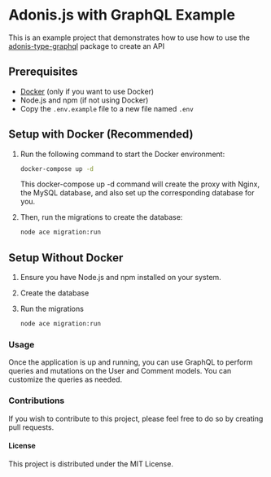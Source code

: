 # Adonis.js with GraphQL Example

This is an example project that demonstrates how to use how to use the [adonis-type-graphql](https://www.npmjs.com/package/adonis-type-graphql) package to create an API 

## Prerequisites

- [Docker](https://www.docker.com/get-started) (only if you want to use Docker)
- Node.js and npm (if not using Docker)
- Copy the `.env.example` file to a new file named `.env`

## Setup with Docker (Recommended)

1. Run the following command to start the Docker environment:

   ```bash
   docker-compose up -d
    ```

   This docker-compose up -d command will create the proxy with Nginx, the MySQL database, and also set up the corresponding database for you.

2. Then, run the migrations to create the database:

    ```bash
    node ace migration:run
    ```

## Setup Without Docker

1. Ensure you have Node.js and npm installed on your system.

2. Create the database

3. Run the migrations

    ```bash
    node ace migration:run


### Usage

Once the application is up and running, you can use GraphQL to perform queries and mutations on the User and Comment models. You can customize the queries as needed.

### Contributions

If you wish to contribute to this project, please feel free to do so by creating pull requests.

#### License

This project is distributed under the MIT License.